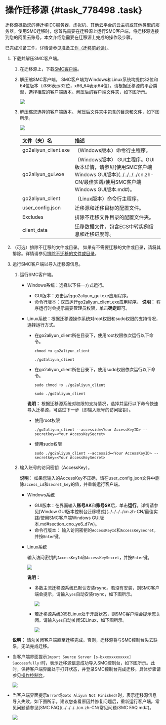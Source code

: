 # 操作迁移源 {#task_778498 .task}

迁移源概指您的待迁移IDC服务器、虚拟机、其他云平台的云主机或其他类型的服务器。使用SMC迁移时，您首先需要在迁移源上运行SMC客户端，将迁移源连接到您的阿里云账号。本文介绍您需要在迁移源上完成的操作及步骤。

已完成准备工作。详情请参见[准备工作（迁移前必读）](cn.zh-CN/用户指南/准备工作（迁移前必读）.md#)。

1.  下载并解压SMC客户端。 
    1.  在迁移源上，下载[SMC客户端](https://p2v-tools.oss-cn-hangzhou.aliyuncs.com/smc/Alibaba_Cloud_Migration_Tool.zip)。
    2.  解压缩SMC客户端。 SMC客户端为Windows和Linux系统均提供32位和64位版本（i386表示32位，x86\_64表示64位）。请根据迁移源的平台类型，选择相应的客户端版本。解压后的客户端文件夹，如下图所示。

        ![](http://static-aliyun-doc.oss-cn-hangzhou.aliyuncs.com/assets/img/630372/156198595450475_zh-CN.png)

    3.  解压缩您选择的客户端版本。 解压后文件夹中包含的目录和文件，如下图所示。

        ![](http://static-aliyun-doc.oss-cn-hangzhou.aliyuncs.com/assets/img/630335/156198595449979_zh-CN.png)

        |文件（夹）名|描述|
        |:-----|:-|
        |go2aliyun\_client.exe|（Windows版本）命令行主程序。|
        |go2aliyun\_gui.exe|（Windows版本） GUI主程序。GUI版本详情，请参见[使用SMC客户端Windows GUI版本](../../../../cn.zh-CN/最佳实践/使用SMC客户端Windows GUI版本.md#)。|
        |go2aliyun\_client|（Linux版本）命令行主程序。|
        |user\_config.json|迁移源和迁移目标的配置文件。|
        |Excludes|排除不迁移文件目录的配置文件夹。|
        |client\_data|迁移数据文件，包含ECS中转实例信息和迁移进度等。|

2.  （可选）排除不迁移的文件或目录。 如果有不需要迁移的文件或目录，请将其排除。详情请参见[排除不迁移的文件或目录](../../../../cn.zh-CN/最佳实践/使用SMC客户端一次性迁移模式.md#step_oa6_e16_n99)。
3.  运行SMC客户端以导入迁移源信息。 

    1.  运行SMC客户端。 
        -   Windows系统：选择以下任一方式运行。

            -   GUI版本：双击运行go2aliyun\_gui.exe应用程序。
            -   命令行版本：双击运行go2aliyun\_client.exe应用程序。
            **说明：** 程序运行时会提示需要管理员权限，单击**确定**即可。

        -   Linux系统：根据迁移源操作系统对root权限和sudo权限的支持情况，选择运行方式。

            -   在go2aliyun\_client所在目录下，使用root权限依次运行以下命令。

                ``` {#codeblock_1o2_t9i_5md}
                chmod +x go2aliyun_client
                ```

                ``` {#codeblock_of8_0ul_zhq}
                ./go2aliyun_client
                ```

            -   在go2aliyun\_client所在目录下，使用sudo权限依次运行以下命令。

                ``` {#codeblock_08k_g2u_ahg}
                sudo chmod +x ./go2aliyun_client
                ```

                ``` {#codeblock_7cs_7wl_a8e}
                sudo ./go2aliyun_client
                ```

            **说明：** 根据迁移源系统对权限的支持情况，选择并运行以下命令快速导入迁移源，可跳过下一步（即输入账号的访问密钥）。

            -   使用root权限

                ``` {#codeblock_axy_o17_422}
                ./go2aliyun_client --accessid=<Your AccessKeyID> --secretkey=<Your AccessKeySecret>
                ```

            -   使用sudo权限

                ``` {#codeblock_wf4_7xs_4ud}
                sudo ./go2aliyun_client --accessid=<Your AccessKeyID> --secretkey=<Your AccessKeySecret>
                ```

    2.  输入账号的访问密钥（AccessKey）。 

        **说明：** 如果您输入的AccessKey不正确，请在user\_config.json文件中删除`access_id`和`secret_key`的值，并重新运行客户端。

        -   Windows系统
            -   GUI版本：在界面输入**账号AK**和**账号SK**后，单击**运行**。详情请参见[Window GUI版本控制台迁移模式](../../../../cn.zh-CN/最佳实践/使用SMC客户端Windows GUI版本.md#section_cno_ye6_d7w)。
            -   命令行版本： 输入访问密钥的`AccessKeyId`和`AccessKeySecret`，并按`Enter`键。
        -   Linux系统

            输入访问密钥的`AccessKeyId`和`AccessKeySecret`，并按`Enter`键。

            ![](http://static-aliyun-doc.oss-cn-hangzhou.aliyuncs.com/assets/img/630335/156198595449934_zh-CN.png)

            **说明：** 

            -   多数主流迁移源系统已默认安装rsync。若没有安装，则SMC客户端会提示，请输入`yes`自动安装rsync，如下图所示。

                ![](http://static-aliyun-doc.oss-cn-hangzhou.aliyuncs.com/assets/img/630372/156198595450398_zh-CN.png)

            -   若迁移源系统的SELinux处于开启状态，则SMC客户端会提示您关闭。请输入`yes`自动关闭SELinux，如下图所示。

                ![](http://static-aliyun-doc.oss-cn-hangzhou.aliyuncs.com/assets/img/630372/156198595450473_zh-CN.png)

    **说明：** 请勿关闭客户端直至迁移完成。否则，迁移源将与SMC控制台失去联系，无法完成迁移。


-   当客户端界面提示`Import Source Server [s-bxxxxxxxxxxxx] Successfully!`时，表示迁移源信息成功导入SMC控制台，如下图所示。此时，保持客户端界面处于打开状态，并登录SMC控制台完成迁移。具体步骤请参见[操作控制台](cn.zh-CN/用户指南/操作控制台.md#)。

    ![](http://static-aliyun-doc.oss-cn-hangzhou.aliyuncs.com/assets/img/630372/156198595450399_zh-CN.png)

-   当客户端界面提示`Error`或`Goto Aliyun Not Finished!`时，表示迁移源信息导入失败，如下图所示。建议您查看原因并修复问题后，重新运行客户端。常见问题请参见[SMC FAQ](../../../../cn.zh-CN/常见问题/SMC FAQ.md#)。

    ![](http://static-aliyun-doc.oss-cn-hangzhou.aliyuncs.com/assets/img/630372/156198595450400_zh-CN.png)


